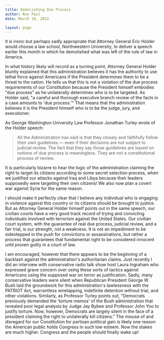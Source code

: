 ```yaml
---
title: Demolishing Due Process
author: Ron Paul
date: March 19, 2012

layout: page
---
```


It is ironic but perhaps sadly appropriate that Attorney General Eric
Holder would choose a law school, Northwestern University, to deliver a
speech earlier this month in which he demolished what was left of the
rule of law in America.

In what history likely will record as a turning point, Attorney General
Holder bluntly explained that this administration believes it has the
authority to use lethal force against Americans if the President
determines them to be a threat to the nation. He tells us that this is
not a violation of the due process requirements of our Constitution
because the President himself embodies "due process" as he unilaterally
determines who is to be targeted. As Holder said, "a careful and
thorough executive branch review of the facts in a case amounts to 'due
process.'" That means that the administration believes it is the
President himself who is to be the judge, jury, and executioner.

As George Washington University Law Professor Jonathan Turley wrote of
the Holder speech:

> All the Administration has said is that they closely and faithfully follow their own guidelines — even if their decisions are not subject to judicial review. The fact that they say those guidelines are based on notions of due process is meaningless. They are not a constitutional process of review.

It is particularly bizarre to hear the logic of the administration
claiming the right to target its citizens according to some secret
selection process, when we justified our attacks against Iraq and Libya
because their leaders supposedly were targeting their own citizens! We
also now plan a covert war against Syria for the same reason.

I should make it perfectly clear that I believe any individual who is
engaging in violence against this country or its citizens should be
brought to justice. But as Attorney General Holder himself points out in
the same speech, our civilian courts have a very good track record of
trying and convicting individuals involved with terrorism against the
United States. Our civilian court system, with the guarantee of real due
process, judicial review, and a fair trial, is our strength, not a
weakness. It is not an impediment to be sidestepped in the push for
convictions or assassinations, but rather a process that guarantees that
fundamental right to be considered innocent until proven guilty in a
court of law.

I am encouraged, however that there appears to be the beginning of a
backlash against the administration's authoritarian claims.  Just
recently I did an interview with conservative radio talk show host Laura
Ingraham who expressed grave concern over using these sorts of tactics
against Americans using the supposed war on terror as justification.
Sadly, many conservative leaders were silent when Republican President
George W. Bush laid the groundwork for this administration's lawlessness
with the PATRIOT Act, warrantless wiretapping, indefinite detention
without trial, and other violations. Similarly, as Professor Turley
points out, "Democrats previously demanded the 'torture memos' of the
Bush administration that revealed poor legal analysis by Judge Jay Bybee
and Professor John Yoo to justify torture. Now, however, Democrats are
largely silent in the face of a president claiming the right to
unilaterally kill citizens."  The misuse of and disregard for our
Constitution for partisan political gain is likely one reason the
American public holds Congress in such low esteem. Now the stakes are
much higher.  Congress and the people should finally wake up!
